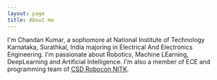 ```yaml
---
layout: page
title: About me
---
```


I'm Chandan Kumar, a sophomore at National Institute of Technology Karnataka, Surathkal, India majoring in Electrical And Electronics Engineering. I'm passionate about Robotics, Machine LEarning, DeepLearning and Artificial Intelligence. I'm also a member of ECE and programming team of [CSD Robocon NITK](https://govindjeevan.github.io/).